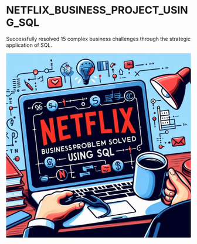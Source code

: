 # NETFLIX_BUSINESS_PROJECT_USING_SQL
Successfully resolved 15 complex business challenges through the strategic application of SQL.

![Netflix Logo](https://github.com/95477/netflix_business_project_using_sql/blob/main/NETFLIX%20LOGO%203.jfif)
